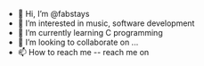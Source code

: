 - 👋 Hi, I’m @fabstays
- 👀 I’m interested in music, software development
- 🌱 I’m currently learning C programming
- 💞️ I’m looking to collaborate on ...
- 📫 How to reach me -- reach me on

<!---
fabstays/fabstays is a ✨ special ✨ repository because its `README.md` (this file) appears on your GitHub profile.
You can click the Preview link to take a look at your changes.
--->
